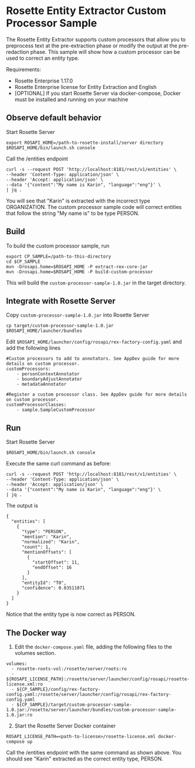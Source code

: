 # Rosette Entity Extractor Custom Processor Sample

The Rosette Entity Extractor supports custom processors that allow you to preprocess text at the pre-extraction phase or modify the output at the pre-redaction phase. This sample will show how a custom processor can be used to correct an entity type.

Requirements:
- Rosette Enterprise 1.17.0
- Rosette Enterprise license for Entity Extraction and English
- [OPTIONAL] If you start Rosette Server via docker-compose, Docker must be installed and running on your machine

## Observe default behavior

Start Rosette Server
```
export ROSAPI_HOME=/path-to-rosette-install/server directory
$ROSAPI_HOME/bin/launch.sh console
```
Call the /entities endpoint
```
curl -s --request POST 'http://localhost:8181/rest/v1/entities' \
--header 'Content-Type: application/json' \
--header 'Accept: application/json' \
--data '{"content":"My name is Karin", "language":"eng"}' \
| jq .
```
You will see that "Karin" is extracted with the incorrect type ORGANIZATION. The custom processor sample code will correct entities that follow the string "My name is" to be type PERSON.

## Build

To build the custom processor sample, run
```
export CP_SAMPLE=/path-to-this-directory
cd $CP_SAMPLE
mvn -Drosapi.home=$ROSAPI_HOME -P extract-rex-core-jar
mvn -Drosapi.home=$ROSAPI_HOME -P build-custom-processor
```

This will build the `custom-processor-sample-1.0.jar` in the target directory.

## Integrate with Rosette Server

Copy `custom-processor-sample-1.0.jar` into Rosette Server
```
cp target/custom-processor-sample-1.0.jar $ROSAPI_HOME/launcher/bundles
```

Edit `$ROSAPI_HOME/launcher/config/rosapi/rex-factory-config.yaml` and add the following lines

```
#Custom processors to add to annotators. See AppDev guide for more details on custom processor.
customProcessors:
    - personContextAnnotator
    - boundaryAdjustAnnotator
    - metadataAnnotator

#Register a custom processor class. See AppDev guide for more details on custom processor.
customProcessorClasses:
    - sample.SampleCustomProcessor
```

## Run

Start Rosette Server
```
$ROSAPI_HOME/bin/launch.sh console
```
Execute the same curl command as before: 
```
curl -s --request POST 'http://localhost:8181/rest/v1/entities' \
--header 'Content-Type: application/json' \
--header 'Accept: application/json' \
--data '{"content":"My name is Karin", "language":"eng"}' \
| jq .
``` 

The output is
```
{
  "entities": [
    {
      "type": "PERSON",
      "mention": "Karin",
      "normalized": "Karin",
      "count": 1,
      "mentionOffsets": [
        {
          "startOffset": 11,
          "endOffset": 16
        }
      ],
      "entityId": "T0",
      "confidence": 0.03511071
    }
  ]
}
```
Notice that the entity type is now correct as PERSON.


## The Docker way

1. Edit the `docker-compose.yaml` file, adding the following files to the volumes section.
```
volumes:
  - rosette-roots-vol:/rosette/server/roots:ro
  - ${ROSAPI_LICENSE_PATH}:/rosette/server/launcher/config/rosapi/rosette-license.xml:ro
  - ${CP_SAMPLE}/config/rex-factory-config.yaml:/rosette/server/launcher/config/rosapi/rex-factory-config.yaml
  - ${CP_SAMPLE}/target/custom-processor-sample-1.0.jar:/rosette/server/launcher/bundles/custom-processor-sample-1.0.jar:ro
```

2. Start the Rosette Server Docker container
```
ROSAPI_LICENSE_PATH=<path-to-license>/rosette-license.xml docker-compose up
```

Call the /entities endpoint with the same command as shown above. You should see "Karin" extracted
as the correct entity type, PERSON.
